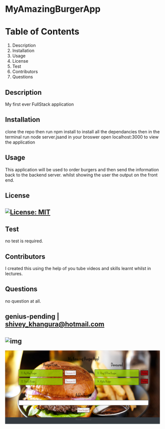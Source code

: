 
# MyAmazingBurgerApp



# Table of Contents
1. Description
2. Installation
3. Usage
4. License
5. Test
6. Contributors
7. Questions
## Description
My first ever FullStack application
## Installation
clone the repo then run npm install to install all the dependancies then in the terminal run node server.jsand in your broswer open localhost:3000 to view the application
## Usage
This application will be used to order burgers and then send the information back to the backend server. whilst showing the user the output on the front end.
## License
## [![License: MIT](https://img.shields.io/badge/License-MIT-yellow.svg)](https://opensource.org/licenses/MIT)
## Test
no test is required.
## Contributors
I created this using the help of you tube videos and skills learnt whilst in lectures.
## Questions
no question at all.
## genius-pending | shivey_khangura@hotmail.com
## ![img](https://avatars2.githubusercontent.com/u/67982777?v=4)
![](https://github.com/genius-pending/MyAmazingBurgerApp/blob/main/public/assets/img/screenshot.png)
